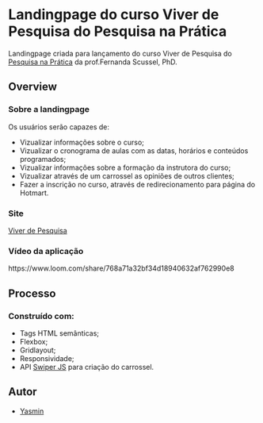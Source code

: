 # Landingpage do curso Viver de Pesquisa do Pesquisa na Prática
 Landingpage criada para lançamento do curso Viver de Pesquisa do <a href="https://www.instagram.com/pesquisanapratica/" target="_blank">Pesquisa na Prática</a> da prof.Fernanda Scussel, PhD.
 <h2> Overview </h2>
 <h3>Sobre a landingpage</h3>
 <p>Os usuários serão capazes de:</p>
 <ul>
 <li>Vizualizar informações sobre o curso;</li>
 <li>Vizualizar o cronograma de aulas com as datas, horários e conteúdos programados;</li>
 <li>Vizualizar informações sobre a formação da instrutora do curso;</li>
 <li>Vizualizar através de um carrossel as opiniões de outros clientes;</li>
 <li>Fazer a inscrição no curso, através de redirecionamento para página do Hotmart.</li>
 </ul>
 <h3>Site</h3>
 <a href="https://yasmingonc.github.io/pesquisanapratica-landingpage/" target="_blank">Viver de Pesquisa</a>
 <h3>Vídeo da aplicação</h3>
 https://www.loom.com/share/768a71a32bf34d18940632af762990e8
 <h2> Processo </h2>
 <h3>Construído com:</h3>
 <ul>
 <li>Tags HTML semânticas;</li>
 <li>Flexbox;</li>
 <li>Gridlayout;</li>
 <li>Responsividade;</li>
 <li>API <a href="https://swiperjs.com/swiper-api#navigation" target="_blank">Swiper JS</a> para criação do carrossel.</li>
 </ul>
 <h2> Autor </h2>
 <ul>
 <li><a href="https://highlightjs.org/" target="_blank">Yasmin</a></li>
 </ul>

